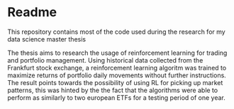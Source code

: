 # Readme 

This repository contains most of the code used during the research for my data science master thesis

The thesis aims to research the usage of reinforcement learning for trading and portfolio management. Using historical data collected from the Frankfurt stock exchange, a reinforcement learning algoritm was trained to maximize  returns of portfolio daily movements without further instructions. The result points towards the possibility of using RL for picking up market patterns, this was hinted by the the fact that the algorithms were able to perform as similarly to two european ETFs for a testing period of one year. 


